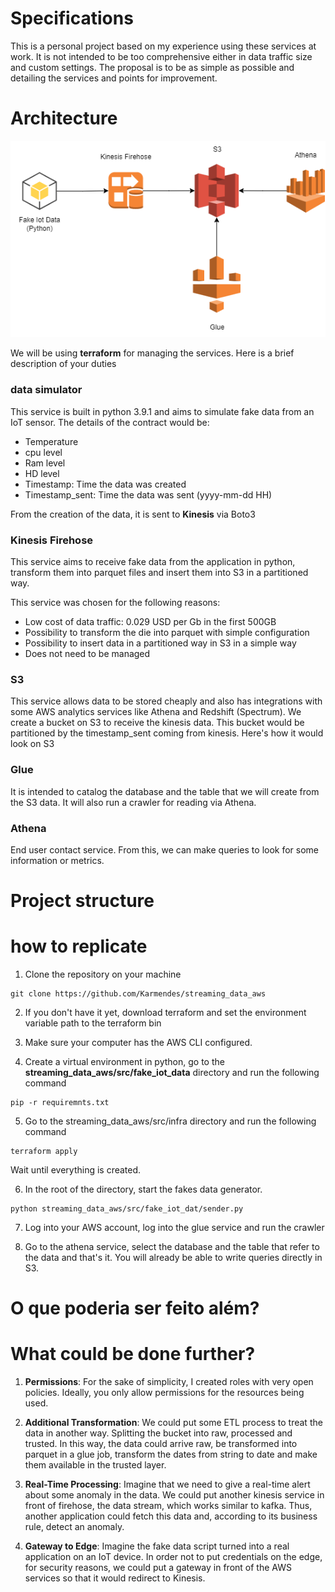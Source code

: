 # Specifications

This is a personal project based on my experience using these services at work. It is not intended to be too comprehensive either in data traffic size
and custom settings. The proposal is to be as simple as possible and detailing the services and points for improvement.

# Architecture

![](images/Arquitetura.png)

We will be using **terraform** for managing the services. Here is a brief description of your duties

### data simulator 

This service is built in python 3.9.1 and aims to simulate fake data from an IoT sensor.
The details of the contract would be:

- Temperature
- cpu level
- Ram level
- HD level
- Timestamp: Time the data was created
- Timestamp_sent: Time the data was sent (yyyy-mm-dd HH)

From the creation of the data, it is sent to **Kinesis** via Boto3

### Kinesis Firehose
This service aims to receive fake data from the application in python, transform them into parquet files and insert them into S3 in a partitioned way.

This service was chosen for the following reasons:

- Low cost of data traffic: 0.029 USD per Gb in the first 500GB
- Possibility to transform the die into parquet with simple configuration
- Possibility to insert data in a partitioned way in S3 in a simple way
- Does not need to be managed

### S3
This service allows data to be stored cheaply and also has integrations with some AWS analytics services like Athena and Redshift (Spectrum).
We create a bucket on S3 to receive the kinesis data. This bucket would be partitioned by the timestamp_sent coming from kinesis.
Here's how it would look on S3

### Glue
It is intended to catalog the database and the table that we will create from the S3 data. It will also run a crawler for reading via Athena.

### Athena
End user contact service. From this, we can make queries to look for some information or metrics.

# Project structure


# how to replicate

1. Clone the repository on your machine

```
git clone https://github.com/Karmendes/streaming_data_aws
```
2. If you don't have it yet, download terraform and set the environment variable path to the terraform bin

3. Make sure your computer has the AWS CLI configured.

4. Create a virtual environment in python, go to the **streaming_data_aws/src/fake_iot_data** directory and run the following command

```
pip -r requiremnts.txt
```
5. Go to the streaming_data_aws/src/infra directory and run the following command

```
terraform apply
```

Wait until everything is created.

6. In the root of the directory, start the fakes data generator.

```
python streaming_data_aws/src/fake_iot_dat/sender.py
```

7. Log into your AWS account, log into the glue service and run the crawler

8. Go to the athena service, select the database and the table that refer to the data and that's it. You will already be able to write queries directly in S3.

# O que poderia ser feito além?


# What could be done further?


1. **Permissions**:
For the sake of simplicity, I created roles with very open policies. Ideally, you only allow permissions for the resources being used.

2. **Additional Transformation**:
We could put some ETL process to treat the data in another way. Splitting the bucket into raw, processed and trusted. In this way, the data could arrive
raw, be transformed into parquet in a glue job, transform the dates from string to date and make them available in the trusted layer.

3. **Real-Time Processing**:
Imagine that we need to give a real-time alert about some anomaly in the data. We could put another kinesis service in front of firehose, the data stream,
which works similar to kafka. Thus, another application could fetch this data and, according to its business rule, detect an anomaly.

4. **Gateway to Edge**:
Imagine the fake data script turned into a real application on an IoT device. In order not to put credentials on the edge, for security reasons, we could
put a gateway in front of the AWS services so that it would redirect to Kinesis.
